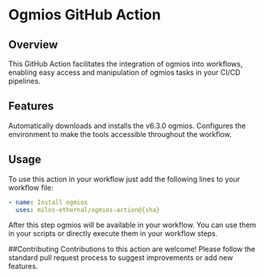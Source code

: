 # Ogmios GitHub Action

## Overview
This GitHub Action facilitates the integration of ogmios into workflows, enabling easy access and manipulation of ogmios tasks in your CI/CD pipelines.

## Features
Automatically downloads and installs the v6.3.0 ogmios.
Configures the environment to make the tools accessible throughout the workflow.

## Usage
To use this action in your workflow just add the following lines to your workflow file:

```yaml
- name: Install ogmios
  uses: milos-ethernal/ogmios-action@{sha}
```

After this step ogmios will be available in your workflow.
You can use them in your scripts or directly execute them in your workflow steps.

##Contributing
Contributions to this action are welcome! Please follow the standard pull request process to suggest improvements or add new features.